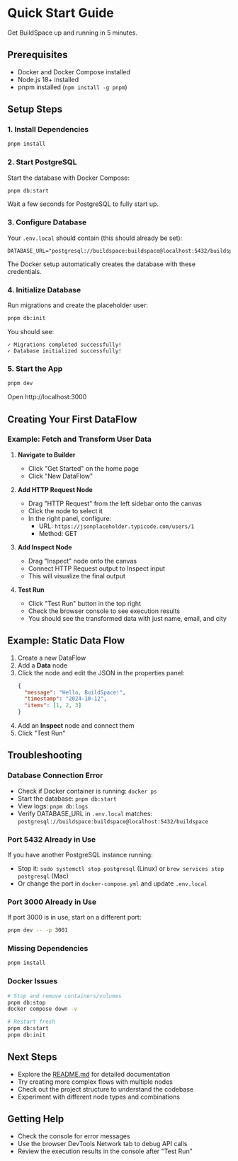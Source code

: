 # Quick Start Guide

Get BuildSpace up and running in 5 minutes.

## Prerequisites

- Docker and Docker Compose installed
- Node.js 18+ installed
- pnpm installed (`npm install -g pnpm`)

## Setup Steps

### 1. Install Dependencies

```bash
pnpm install
```

### 2. Start PostgreSQL

Start the database with Docker Compose:

```bash
pnpm db:start
```

Wait a few seconds for PostgreSQL to fully start up.

### 3. Configure Database

Your `.env.local` should contain (this should already be set):

```env
DATABASE_URL="postgresql://buildspace:buildspace@localhost:5432/buildspace"
```

The Docker setup automatically creates the database with these credentials.

### 4. Initialize Database

Run migrations and create the placeholder user:

```bash
pnpm db:init
```

You should see:
```
✓ Migrations completed successfully!
✓ Database initialized successfully!
```

### 5. Start the App

```bash
pnpm dev
```

Open http://localhost:3000

## Creating Your First DataFlow

### Example: Fetch and Transform User Data

1. **Navigate to Builder**
   - Click "Get Started" on the home page
   - Click "New DataFlow"

2. **Add HTTP Request Node**
   - Drag "HTTP Request" from the left sidebar onto the canvas
   - Click the node to select it
   - In the right panel, configure:
     - URL: `https://jsonplaceholder.typicode.com/users/1`
     - Method: GET

3. **Add Inspect Node**
   - Drag "Inspect" node onto the canvas
   - Connect HTTP Request output to Inspect input
   - This will visualize the final output

4. **Test Run**
   - Click "Test Run" button in the top right
   - Check the browser console to see execution results
   - You should see the transformed data with just name, email, and city

## Example: Static Data Flow

1. Create a new DataFlow
2. Add a **Data** node
3. Click the node and edit the JSON in the properties panel:
   ```json
   {
     "message": "Hello, BuildSpace!",
     "timestamp": "2024-10-12",
     "items": [1, 2, 3]
   }
   ```
4. Add an **Inspect** node and connect them
5. Click "Test Run"

## Troubleshooting

### Database Connection Error

- Check if Docker container is running: `docker ps`
- Start the database: `pnpm db:start`
- View logs: `pnpm db:logs`
- Verify DATABASE_URL in `.env.local` matches: `postgresql://buildspace:buildspace@localhost:5432/buildspace`

### Port 5432 Already in Use

If you have another PostgreSQL instance running:
- Stop it: `sudo systemctl stop postgresql` (Linux) or `brew services stop postgresql` (Mac)
- Or change the port in `docker-compose.yml` and update `.env.local`

### Port 3000 Already in Use

If port 3000 is in use, start on a different port:
```bash
pnpm dev -- -p 3001
```

### Missing Dependencies

```bash
pnpm install
```

### Docker Issues

```bash
# Stop and remove containers/volumes
pnpm db:stop
docker compose down -v

# Restart fresh
pnpm db:start
pnpm db:init
```

## Next Steps

- Explore the [README.md](./README.md) for detailed documentation
- Try creating more complex flows with multiple nodes
- Check out the project structure to understand the codebase
- Experiment with different node types and combinations

## Getting Help

- Check the console for error messages
- Use the browser DevTools Network tab to debug API calls
- Review the execution results in the console after "Test Run"

